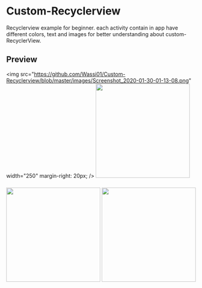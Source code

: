 # Custom-Recyclerview
Recyclerview example for beginner. each activity contain in app have different colors, text and images for better understanding about custom-RecyclerView.
## Preview
<img src="https://github.com/Wassi01/Custom-Recyclerview/blob/master/images/Screenshot_2020-01-30-01-13-08.png" width="250" margin-right: 20px; /> <img src="https://github.com/Wassi01/Custom-Recyclerview/blob/master/images/Screenshot_2020-01-30-01-13-20.png" width="250" />
###
<img src="https://github.com/Wassi01/Custom-Recyclerview/blob/master/images/Screenshot_2020-01-30-01-13-14.png" width="250" /> <img src="https://github.com/Wassi01/Custom-Recyclerview/blob/master/images/Screenshot_2020-01-30-01-13-24.png" width="250" />

